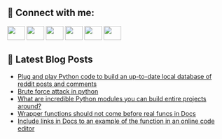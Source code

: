 ## 🔎 Connect with me:
[<img height="32" width="40" src="https://cdn.jsdelivr.net/npm/simple-icons@v5/icons/telegram.svg" />](https://t.me/bullbesh)
[<img height="32" width="40" src="https://cdn.jsdelivr.net/npm/simple-icons@v5/icons/vk.svg" />](https://vk.com/bullbesh)
[<img height="32" width="40" src="https://cdn.jsdelivr.net/npm/simple-icons@v5/icons/twitter.svg" />](https://twitter.com/bullbesh1)
[<img height="32" width="40" src="https://cdn.jsdelivr.net/npm/simple-icons@v5/icons/instagram.svg" />](https://www.instagram.com/bullbesh)
[<img height="32" width="40" src="https://cdn.jsdelivr.net/npm/simple-icons@v5/icons/reddit.svg" />](https://www.reddit.com/user/bullbesh)
[<img height="32" width="40" src="https://cdn.jsdelivr.net/npm/simple-icons@v5/icons/youtube.svg" />](https://www.youtube.com/channel/UCtfjRs6uzgq5mfm8S06WTcg)

## 📕 Latest Blog Posts
<!-- BLOG-POST-LIST:START -->
- [Plug and play Python code to build an up-to-date local database of reddit posts and comments](https://www.reddit.com/r/Python/comments/ux19u6/plug_and_play_python_code_to_build_an_uptodate/)
- [Brute force attack in python](https://www.reddit.com/r/Python/comments/uwzh6m/brute_force_attack_in_python/)
- [What are incredible Python modules you can build entire projects around?](https://www.reddit.com/r/Python/comments/uwy8b9/what_are_incredible_python_modules_you_can_build/)
- [Wrapper functions should not come before real funcs in Docs](https://www.reddit.com/r/Python/comments/uwxr0u/wrapper_functions_should_not_come_before_real/)
- [Include links in Docs to an example of the function in an online code editor](https://www.reddit.com/r/Python/comments/uwxk52/include_links_in_docs_to_an_example_of_the/)
<!-- BLOG-POST-LIST:END -->
